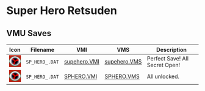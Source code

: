 # Super Hero Retsuden

## VMU Saves

| Icon | Filename | VMI | VMS | Description |
|------|----------|-----|-----|-------------|
| ![Super Hero Retsuden](../icons/SP_HERO_.DAT.GIF) | `SP_HERO_.DAT` | [supehero.VMI](supehero.VMI) | [supehero.VMS](supehero.VMS) | Perfect Save! All Secret Open! |
| ![Super Hero Retsuden](../icons/SP_HERO_.DAT.GIF) | `SP_HERO_.DAT` | [SPHERO.VMI](SPHERO.VMI) | [SPHERO.VMS](SPHERO.VMS) | All unlocked. |
